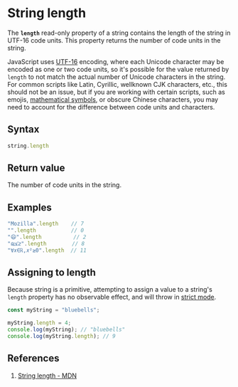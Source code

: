 # String length

The **`length`** read-only property of a string contains the length of the string in UTF-16 code units. This property returns the number of code units in the string.

JavaScript uses [UTF-16](https://developer.mozilla.org/en-US/docs/Web/JavaScript/Reference/Global_Objects/String#utf-16_characters_unicode_codepoints_and_grapheme_clusters) encoding, where each Unicode character may be encoded as one or two code units, so it's possible for the value returned by `length` to not match the actual number of Unicode characters in the string.  For common scripts like Latin, Cyrillic, wellknown CJK characters, etc., this should not be an issue, but if you are working with certain scripts, such as emojis, [mathematical symbols](https://en.wikipedia.org/wiki/Mathematical_Alphanumeric_Symbols), or obscure Chinese characters, you may need to account for the difference between code units and characters.

## Syntax

```js
string.length
```

## Return value

The number of code units in the string.

## Examples

```js
"Mozilla".length	// 7
"".length			// 0
"😄".length			// 2
"𞤲𞥋𞤣𞤫".length		 // 8
"∀𝑥∈ℝ,𝑥²≥0".length  // 11
```

## Assigning to length

Because string is a primitive, attempting to assign a value to a string's `length` property has no observable effect, and will throw in [strict mode](https://developer.mozilla.org/en-US/docs/Web/JavaScript/Reference/Strict_mode).

```js
const myString = "bluebells";

myString.length = 4;
console.log(myString); // "bluebells"
console.log(myString.length); // 9
```

## References

1. [String length - MDN](https://developer.mozilla.org/en-US/docs/Web/JavaScript/Reference/Global_Objects/String/length)